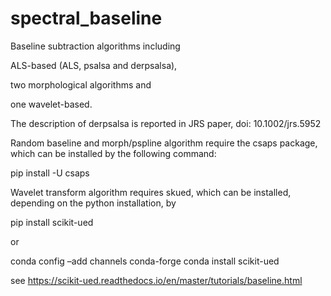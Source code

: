 # spectral_baseline
Baseline subtraction algorithms including

  ALS-based (ALS, psalsa and derpsalsa),
  
  two morphological algorithms and 
  
  one wavelet-based.  

The description of derpsalsa is reported in JRS paper, doi: 10.1002/jrs.5952

Random baseline and morph/pspline algorithm require the csaps package, which can be installed by the following command:

pip install -U csaps

Wavelet transform algorithm requires skued, which can be installed, depending on the python installation, by 

pip install scikit-ued

or

conda config –add channels conda-forge conda install scikit-ued

see https://scikit-ued.readthedocs.io/en/master/tutorials/baseline.html
